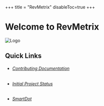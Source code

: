 +++
title = "RevMetrix"
disableToc=true
+++

# Welcome to RevMetrix
![Logo](https://YCP-Rev-Metrix.github.io/Wiki/images/logo.png?lightbox=false&height=300px)
 
## Quick Links
- ###### [Contributing Documentation](https://ycp-rev-metrix.github.io/Wiki/documentation/index.html)
- ###### [Initial Project Status](https://ycp-rev-metrix.github.io/Wiki/initial-project-status/index.html)
- ###### [SmartDot](https://ycp-rev-metrix.github.io/Wiki/smartdot/index.html)
